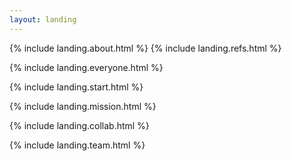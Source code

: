 ```yaml
---
layout: landing
---
```


{% include landing.about.html %}
{% include landing.refs.html %}

{% include landing.everyone.html %}

{% include landing.start.html %}

{% include landing.mission.html %}

{% include landing.collab.html %}

{% include landing.team.html %}


